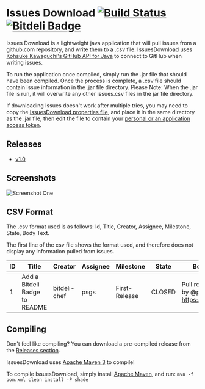 Issues Download [![Build Status](https://travis-ci.org/psgs/IssuesDownload.png?branch=master)](https://travis-ci.org/psgs/IssuesDownload)    
[![Bitdeli Badge](https://d2weczhvl823v0.cloudfront.net/psgs/issuesdownload/trend.png)](https://bitdeli.com/free "Bitdeli Badge")
====================

Issues Download is a lightweight java application that will pull issues from a github.com repository, and write them to a .csv file. IssuesDownload uses [Kohsuke Kawaguchi's GitHub API for Java](http://github-api.kohsuke.org) to connect to GitHub when writing issues.

To run the application once compiled, simply run the .jar file that should have been compiled.
Once the process is complete, a .csv file should contain issue information in the .jar file directory.
Please Note: When the .jar file is run, it will overwrite any other issues.csv files in the jar file directory.

If downloading Issues doesn't work after multiple tries, you may need to copy the [IssuesDownload properties file](https://github.com/psgs/IssuesDownload/blob/master/src/main/resources/IssuesDownload.properties), and place it in the same directory as the .jar file, then edit the file to contain your [personal or an application access token](https://help.github.com/articles/creating-an-access-token-for-command-line-use).

Releases
--------

- [v1.0](https://github.com/psgs/IssuesDownload/releases/download/v1.0/IssuesDownload-1.0-RELEASE.jar)

Screenshots
-----------

![Screenshot One](http://i.imgur.com/FBdjxlQ.png)

CSV Format
----------

The .csv format used is as follows:
Id, Title, Creator, Assignee, Milestone, State, Body Text.

The first line of the csv file shows the format used, and therefore does not display any information pulled from issues.

ID | Title | Creator | Assignee | Milestone | State | Body Text
------------ | ------------- | ------------- | ------------- | ------------- | ------------- | -------------
1 | Add a Bitdeli Badge to README | bitdeli-chef | psgs | First-Release | CLOSED | Pull request made by @psgs at https://bitdeli.com

Compiling
---------

Don't feel like compiling? You can download a pre-compiled release from the [Releases section](https://github.com/psgs/IssuesDownload#releases).

IssuesDownload uses [Apache Maven 3](http://maven.apache.org/) to compile!

To compile IssuesDownload, simply install [Apache Maven](http://maven.apache.org/), and run:
```mvn -f pom.xml clean install -P shade```
